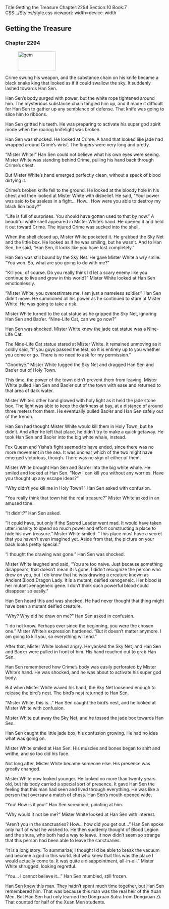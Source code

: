 Title:Getting the Treasure 
Chapter:2294 
Section:10 
Book:7 
CSS:../Styles/style.css 
viewport: width=device-width
  
## Getting the Treasure
### Chapter 2294 
<figure>
	<img src="../Images/gem.gif" alt="gem" id="gem" width="120" height="60" />
</figure>
  

  
  Crime swung his weapon, and the substance chain on his knife became a black snake king that looked as if it could swallow the sky. It suddenly lashed towards Han Sen.

Han Sen’s body surged with power, but the white rope tightened around him. The mysterious substance chain tangled him up, and it made it difficult for Han Sen to gather up any semblance of defense. That knife was going to slice him to ribbons.

Han Sen gritted his teeth. He was preparing to activate his super god spirit mode when the roaring knifelight was broken.

Han Sen was shocked. He looked at Crime. A hand that looked like jade had wrapped around Crime’s wrist. The fingers were very long and pretty.

“Mister White!” Han Sen could not believe what his own eyes were seeing. Mister White was standing behind Crime, pulling his hand back through Crime’s chest.

But Mister White’s hand emerged perfectly clean, without a speck of blood dirtying it.

Crime’s broken knife fell to the ground. He looked at the bloody hole in his chest and then looked at Mister White with disbelief. He said, “Your power was said to be useless in a fight… How… How were you able to destroy my black lion body?”

“Life is full of surprises. You should have gotten used to that by now.” A beautiful white shell appeared in Mister White’s hand. He opened it and held it out toward Crime. The injured Crime was sucked into the shell.

When the shell closed up, Mister White pocketed it. He grabbed the Sky Net and the little box. He looked as if he was smiling, but he wasn’t. And to Han Sen, he said, “Han Sen, it looks like you have lost completely.”

Han Sen was still bound by the Sky Net. He gave Mister White a wry smile. “You won. So, what are you going to do with me?”

“Kill you, of course. Do you really think I’d let a scary enemy like you continue to live and grow in this world?” Mister White looked at Han Sen emotionlessly.

“Mister White, you overestimate me. I am just a nameless soldier.” Han Sen didn’t move. He summoned all his power as he continued to stare at Mister White. He was going to take a risk.

Mister White turned to the cat statue as he gripped the Sky Net, ignoring Han Sen and Bao’er. “Nine-Life Cat, can we go now?”

Han Sen was shocked. Mister White knew the jade cat statue was a Nine-Life Cat.

The Nine-Life Cat statue stared at Mister White. It remained unmoving as it coldly said, “If you guys passed the test, so it is entirely up to you whether you come or go. There is no need to ask for my permission.”

“Goodbye.” Mister White tugged the Sky Net and dragged Han Sen and Bao’er out of Holy Town.

This time, the power of the town didn’t prevent them from leaving. Mister White pulled Han Sen and Bao’er out of the town with ease and returned to that area of dark water.

Mister White’s other hand glowed with holy light as it held the jade stone box. The light was able to keep the darkness at bay, at a distance of around three meters from them. He eventually pulled Bao’er and Han Sen safely out of the trench.

Han Sen had thought Mister White would kill them in Holy Town, but he didn’t. And after he left that place, he didn’t try to make a quick getaway. He took Han Sen and Bao’er into the big white whale, instead.

Fox Queen and Yisha’s fight seemed to have ended, since there was no more movement in the sea. It was unclear which of the two might have emerged victorious, though. There was no sign of either of them.

Mister White brought Han Sen and Bao’er into the big white whale. He smiled and looked at Han Sen. “Now I can kill you without any worries. Have you thought up any escape ideas?”

“Why didn’t you kill me in Holy Town?” Han Sen asked with confusion.

“You really think that town hid the real treasure?” Mister White asked in an amused tone.

“It didn’t?” Han Sen asked.

“It could have, but only if the Sacred Leader went mad. It would have taken utter insanity to spend so much power and effort constructing a place to hide his own treasure.” Mister White smiled. “This place must have a secret that you haven’t even imagined yet. Aside from that, the picture on your back looks pretty special.”

“I thought the drawing was gone.” Han Sen was shocked.

Mister White laughed and said, “You are too naive. Just because something disappears, that doesn’t mean it is gone. I didn’t recognize the person who drew on you, but I do know that he was drawing a creature known as Ancient Blood Dragon Lady. It is a mutant, deified xenogeneic. Her blood is her mutant xenogeneic gene. I don’t think such powerful blood could disappear so easily.”

Han Sen heard this and was shocked. He had never thought that thing might have been a mutant deified creature.

“Why? Why did he draw on me?” Han Sen asked in confusion.

“I do not know. Perhaps ever since the beginning, you were the chosen one.” Mister White’s expression hardened. “But it doesn’t matter anymore. I am going to kill you, so everything will end.”

After that, Mister White looked angry. He yanked the Sky Net, and Han Sen and Bao’er were pulled in front of him. His hand reached out to grab Han Sen.

Han Sen remembered how Crime’s body was easily perforated by Mister White’s hand. He was shocked, and he was about to activate his super god body.

But when Mister White waved his hand, the Sky Net loosened enough to release the bird’s nest. The bird’s nest returned to Han Sen.

“Mister White, this is…” Han Sen caught the bird’s nest, and he looked at Mister White with confusion.

Mister White put away the Sky Net, and he tossed the jade box towards Han Sen.

Han Sen caught the little jade box, his confusion growing. He had no idea what was going on.

Mister White smiled at Han Sen. His muscles and bones began to shift and writhe, and so too did his face.

Not long after, Mister White became someone else. His presence was greatly changed.

Mister White now looked younger. He looked no more than twenty years old, but his body carried a special sort of presence. It gave Han Sen the feeling that this man had seen and lived through everything. He was like a person that oversaw a match of chess. Han Sen’s mouth opened wide.

“You! How is it you!” Han Sen screamed, pointing at him.

“Why would it not be me?” Mister White looked at Han Sen with interest.

“Aren’t you in the sanctuaries? How… how did you get out…” Han Sen spoke only half of what he wished to. He then suddenly thought of Blood Legion and the shura, who both had a way to leave. It now didn’t seem so strange that this person had been able to leave the sanctuaries.

“It is a long story. To summarize, I thought I’d be able to break the vacuum and become a god in this world. But who knew that this was the place I would actually come to. It was quite a disappointment, all-in-all.” Mister White shrugged, looking regretful.

“You… I cannot believe it…” Han Sen mumbled, still frozen.

Han Sen knew this man. They hadn’t spent much time together, but Han Sen remembered him. That was because this man was the real heir of the Xuan Men. But Han Sen had only learned the Dongxuan Sutra from Dongxuan Zi. That counted for half of the Xuan Men students.
